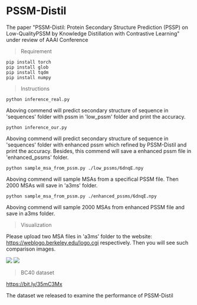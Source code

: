 # PSSM-Distil
The paper "PSSM-Distil: Protein Secondary Structure Prediction (PSSP) on Low-QualityPSSM by Knowledge Distillation with Contrastive Learning" under review of AAAI Conference

> Requirement
>
>
    pip install torch
    pip install glob
    pip install tqdm
    pip install numpy

> Instructions

    python inference_real.py
    
Aboving commend will predict secondary 
structure of sequence in 'sequences' folder with pssm in 'low_pssm' folder and print the accuracy.

    python inference_our.py
    
Aboving commend will predict secondary structure of sequence in 'sequences' folder with enhanced pssm which refined by PSSM-Distil and print the accuracy. 
Besides, this commend will save a enhanced pssm file in 'enhanced_pssms' folder.

    python sample_msa_from_pssm.py ./low_pssms/6dnqE.npy

Aboving commend will sample MSAs from a specifical PSSM file. Then 2000 MSAs will save in 'a3ms' folder.

    python sample_msa_from_pssm.py ./enhanced_pssms/6dnqE.npy
    
Aboving commend will sample 2000 MSAs from enhanced PSSM file and save in a3ms folder.

> Visualization

Please upload two MSA files in 'a3ms' folder to the website: https://weblogo.berkeley.edu/logo.cgi respectively.
Then you will see such comparison images.

![](https://anonymous.4open.science/repository/554521c6-e5a6-4f07-aa6f-8047e8f7a9fd/img/file5ca7md.png)
![](https://anonymous.4open.science/repository/554521c6-e5a6-4f07-aa6f-8047e8f7a9fd/img/filelXoHzj.png)

> BC40 dataset

https://bit.ly/35mC3Mx

The dataset we released to examine the performance of PSSM-Distil


